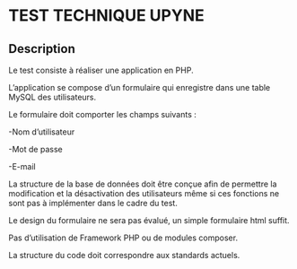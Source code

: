 TEST TECHNIQUE UPYNE
===================

## Description

Le test consiste à réaliser une application en PHP.

L’application se compose d’un formulaire qui enregistre dans une table MySQL des utilisateurs.

Le formulaire doit comporter les champs suivants : 

-Nom d’utilisateur

-Mot de passe

-E-mail

La structure de la base de données doit être conçue afin de permettre la modification et la désactivation des utilisateurs même si ces fonctions ne sont pas à implémenter dans le cadre du test.

Le design du formulaire ne sera pas évalué, un simple formulaire html suffit.

Pas d’utilisation de Framework PHP ou de modules composer.

La structure du code doit correspondre aux standards actuels.
